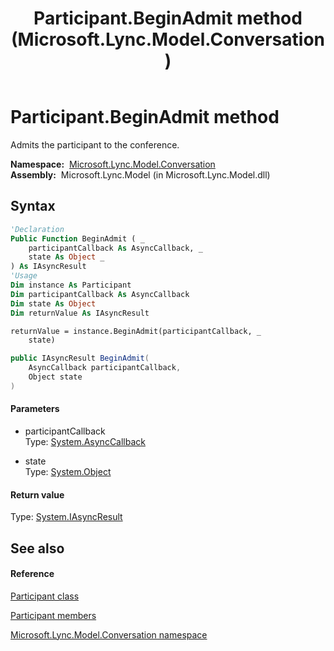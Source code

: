 ﻿---
title: Participant.BeginAdmit method  (Microsoft.Lync.Model.Conversation)
TOCTitle: 'BeginAdmit method '
ms:assetid: M:Microsoft.Lync.Model.Conversation.Participant.BeginAdmit(System.AsyncCallback,System.Object)_DI_3_UC_OCS14MrefLyncWPF
ms:mtpsurl: https://msdn.microsoft.com/en-us/library/microsoft.lync.model.conversation.participant.beginadmit(v=office.15)
ms:contentKeyID: 48599366
ms.date: 07/28/2014
mtps_version: v=office.15
f1_keywords:
- Microsoft.Lync.Model.Conversation.Participant.BeginAdmit
dev_langs:
- CSharp
- JScript
- VB
- other
---

# Participant.BeginAdmit method

Admits the participant to the conference.

**Namespace:**  [Microsoft.Lync.Model.Conversation](microsoft-lync-model-conversation-namespace_2.md)  
**Assembly:**  Microsoft.Lync.Model (in Microsoft.Lync.Model.dll)

## Syntax

``` vb
'Declaration
Public Function BeginAdmit ( _
    participantCallback As AsyncCallback, _
    state As Object _
) As IAsyncResult
'Usage
Dim instance As Participant
Dim participantCallback As AsyncCallback
Dim state As Object
Dim returnValue As IAsyncResult

returnValue = instance.BeginAdmit(participantCallback, _
    state)
```

``` csharp
public IAsyncResult BeginAdmit(
    AsyncCallback participantCallback,
    Object state
)
```

#### Parameters

  - participantCallback  
    Type: [System.AsyncCallback](http://msdn2.microsoft.com/en-us/library/ckbe7yh5)  

<!-- end list -->

  - state  
    Type: [System.Object](http://msdn2.microsoft.com/en-us/library/e5kfa45b)  

#### Return value

Type: [System.IAsyncResult](http://msdn2.microsoft.com/en-us/library/ft8a6455)  

## See also

#### Reference

[Participant class](participant-class-microsoft-lync-model-conversation_2.md)

[Participant members](participant-members-microsoft-lync-model-conversation_2.md)

[Microsoft.Lync.Model.Conversation namespace](microsoft-lync-model-conversation-namespace_2.md)

